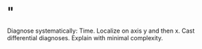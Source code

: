 # "

Diagnose systematically:
Time.
Localize on axis y and then x.
Cast differential diagnoses.
Explain with minimal complexity.
